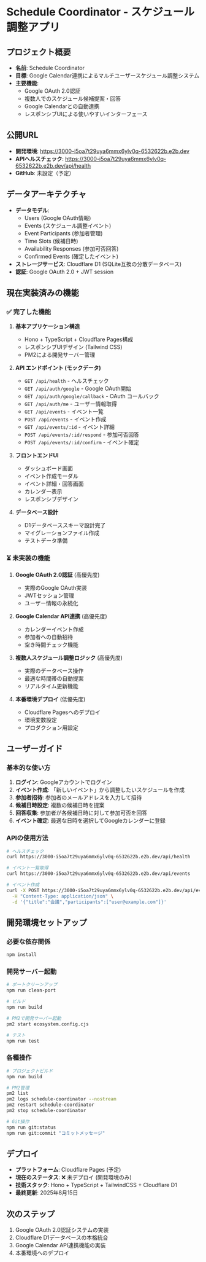 # Schedule Coordinator - スケジュール調整アプリ

## プロジェクト概要
- **名前**: Schedule Coordinator
- **目標**: Google Calendar連携によるマルチユーザースケジュール調整システム
- **主要機能**: 
  - Google OAuth 2.0認証
  - 複数人でのスケジュール候補提案・回答
  - Google Calendarとの自動連携
  - レスポンシブUIによる使いやすいインターフェース

## 公開URL
- **開発環境**: https://3000-i5oa7t29uya6mmx6ylv0q-6532622b.e2b.dev
- **APIヘルスチェック**: https://3000-i5oa7t29uya6mmx6ylv0q-6532622b.e2b.dev/api/health
- **GitHub**: 未設定（予定）

## データアーキテクチャ
- **データモデル**: 
  - Users (Google OAuth情報)
  - Events (スケジュール調整イベント)
  - Event Participants (参加者管理)
  - Time Slots (候補日時)
  - Availability Responses (参加可否回答)
  - Confirmed Events (確定したイベント)
- **ストレージサービス**: Cloudflare D1 (SQLite互換の分散データベース)
- **認証**: Google OAuth 2.0 + JWT session

## 現在実装済みの機能

### ✅ 完了した機能
1. **基本アプリケーション構造**
   - Hono + TypeScript + Cloudflare Pages構成
   - レスポンシブUIデザイン (Tailwind CSS)
   - PM2による開発サーバー管理

2. **API エンドポイント (モックデータ)**
   - `GET /api/health` - ヘルスチェック
   - `GET /api/auth/google` - Google OAuth開始
   - `GET /api/auth/google/callback` - OAuth コールバック
   - `GET /api/auth/me` - ユーザー情報取得
   - `GET /api/events` - イベント一覧
   - `POST /api/events` - イベント作成
   - `GET /api/events/:id` - イベント詳細
   - `POST /api/events/:id/respond` - 参加可否回答
   - `POST /api/events/:id/confirm` - イベント確定

3. **フロントエンドUI**
   - ダッシュボード画面
   - イベント作成モーダル
   - イベント詳細・回答画面
   - カレンダー表示
   - レスポンシブデザイン

4. **データベース設計**
   - D1データベーススキーマ設計完了
   - マイグレーションファイル作成
   - テストデータ準備

### ⏳ 未実装の機能
1. **Google OAuth 2.0認証** (高優先度)
   - 実際のGoogle OAuth実装
   - JWTセッション管理
   - ユーザー情報の永続化

2. **Google Calendar API連携** (高優先度)
   - カレンダーイベント作成
   - 参加者への自動招待
   - 空き時間チェック機能

3. **複数人スケジュール調整ロジック** (高優先度)
   - 実際のデータベース操作
   - 最適な時間帯の自動提案
   - リアルタイム更新機能

4. **本番環境デプロイ** (低優先度)
   - Cloudflare Pagesへのデプロイ
   - 環境変数設定
   - プロダクション用設定

## ユーザーガイド

### 基本的な使い方
1. **ログイン**: Googleアカウントでログイン
2. **イベント作成**: 「新しいイベント」から調整したいスケジュールを作成
3. **参加者招待**: 参加者のメールアドレスを入力して招待
4. **候補日時設定**: 複数の候補日時を提案
5. **回答収集**: 参加者が各候補日時に対して参加可否を回答
6. **イベント確定**: 最適な日時を選択してGoogleカレンダーに登録

### APIの使用方法
```bash
# ヘルスチェック
curl https://3000-i5oa7t29uya6mmx6ylv0q-6532622b.e2b.dev/api/health

# イベント一覧取得
curl https://3000-i5oa7t29uya6mmx6ylv0q-6532622b.e2b.dev/api/events

# イベント作成
curl -X POST https://3000-i5oa7t29uya6mmx6ylv0q-6532622b.e2b.dev/api/events \
  -H "Content-Type: application/json" \
  -d '{"title":"会議","participants":["user@example.com"]}'
```

## 開発環境セットアップ

### 必要な依存関係
```bash
npm install
```

### 開発サーバー起動
```bash
# ポートクリーンアップ
npm run clean-port

# ビルド
npm run build

# PM2で開発サーバー起動
pm2 start ecosystem.config.cjs

# テスト
npm run test
```

### 各種操作
```bash
# プロジェクトビルド
npm run build

# PM2管理
pm2 list
pm2 logs schedule-coordinator --nostream
pm2 restart schedule-coordinator
pm2 stop schedule-coordinator

# Git操作
npm run git:status
npm run git:commit "コミットメッセージ"
```

## デプロイ
- **プラットフォーム**: Cloudflare Pages (予定)
- **現在のステータス**: ❌ 未デプロイ (開発環境のみ)
- **技術スタック**: Hono + TypeScript + TailwindCSS + Cloudflare D1
- **最終更新**: 2025年8月15日

## 次のステップ
1. Google OAuth 2.0認証システムの実装
2. Cloudflare D1データベースの本格統合
3. Google Calendar API連携機能の実装
4. 本番環境へのデプロイ

